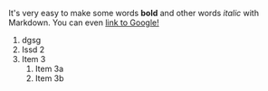 It's very easy to make some words **bold** and other words *italic* with Markdown. You can even [link to Google!](http://google.com)


1. dgsg
1. Issd 2
1. Item 3
   1. Item 3a
   1. Item 3b